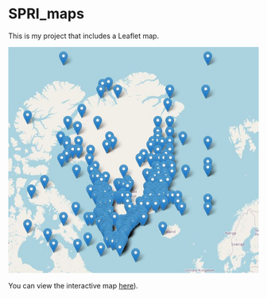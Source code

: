 # SPRI_maps

This is my project that includes a Leaflet map.

![Map Screenshot](gl_screenshot.JPG)

You can view the interactive map [here](https://BiogeoscienceslabOxford.github.io/SPRI_Map_GL.html)).
